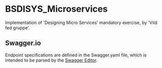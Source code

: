 # BSDISYS_Microservices
Implementation of 'Designing Micro Services' mandatory exercise, by 'Vild fed gruppe'.

## Swagger.io
Endpoint specifications are defined in the Swagger.yaml file, which is intended to be parsed by the [Swagger Editor](https://editor.swagger.io/).
